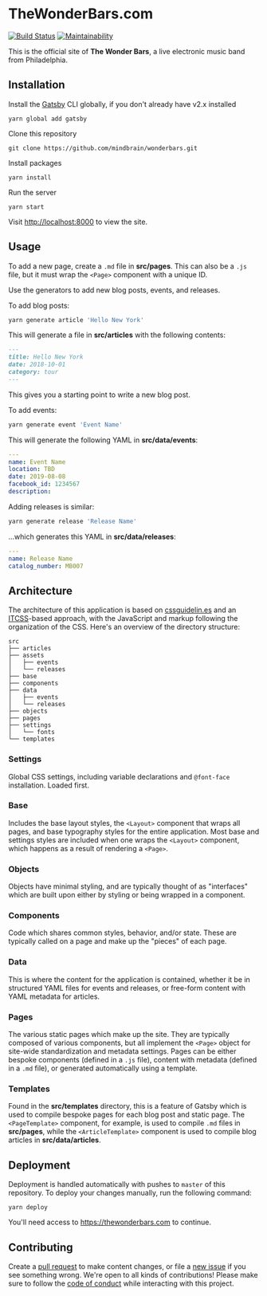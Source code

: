 # TheWonderBars.com

[![Build Status](https://travis-ci.org/waxpoetic/wonderbars.svg?branch=master)](https://travis-ci.org/waxpoetic/wonderbars)
[![Maintainability](https://api.codeclimate.com/v1/badges/266291aec82b3536abff/maintainability)](https://codeclimate.com/github/waxpoetic/wonderbars/maintainability)

This is the official site of **The Wonder Bars**, a live electronic
music band from Philadelphia.

## Installation

Install the [Gatsby][] CLI globally, if you don't already have v2.x
installed

    yarn global add gatsby

Clone this repository

    git clone https://github.com/mindbrain/wonderbars.git

Install packages

    yarn install

Run the server

    yarn start

Visit <http://localhost:8000> to view the site.

## Usage

To add a new page, create a `.md` file in **src/pages**. This can also
be a `.js` file, but it must wrap the `<Page>` component with a unique ID.

Use the generators to add new blog posts, events, and releases.

To add blog posts:

```bash
yarn generate article 'Hello New York'
```

This will generate a file in **src/articles** with the following
contents:

```markdown
---
title: Hello New York
date: 2018-10-01
category: tour
---
```

This gives you a starting point to write a new blog post.

To add events:


```bash
yarn generate event 'Event Name'
```

This will generate the following YAML in **src/data/events**:

```yaml
---
name: Event Name
location: TBD
date: 2019-08-08
facebook_id: 1234567
description:
```

Adding releases is similar:

```bash
yarn generate release 'Release Name'
```

...which generates this YAML in **src/data/releases**:

```yaml
---
name: Release Name
catalog_number: MB007
```

## Architecture

The architecture of this application is based on [cssguidelin.es][] and
an [ITCSS][]-based approach, with the JavaScript and markup following
the organization of the CSS. Here's an overview of the directory
structure:

```
src
├── articles
├── assets
│   ├── events
│   └── releases
├── base
├── components
├── data
│   ├── events
│   └── releases
├── objects
├── pages
├── settings
│   └── fonts
└── templates
```

### Settings

Global CSS settings, including variable declarations and `@font-face`
installation. Loaded first.

### Base

Includes the base layout styles, the `<Layout>` component that wraps all
pages, and base typography styles for the entire application. Most base
and settings styles are included when one wraps the `<Layout>`
component, which happens as a result of rendering a `<Page>`.

### Objects

Objects have minimal styling, and are typically thought of as
"interfaces" which are built upon either by styling or being wrapped in
a component.

### Components

Code which shares common styles, behavior, and/or state. These are
typically called on a page and make up the "pieces" of each page.

### Data

This is where the content for the application is contained, whether it
be in structured YAML files for events and releases, or free-form
content with YAML metadata for articles.

### Pages

The various static pages which make up the site. They are typically
composed of various components, but all implement the `<Page>` object
for site-wide standardization and metadata settings. Pages can be either
bespoke components (defined in a `.js` file), content with metadata
(defined in a `.md` file), or generated automatically using a template.

### Templates

Found in the **src/templates** directory, this is a feature of Gatsby
which is used to compile bespoke pages for each blog post and static
page. The `<PageTemplate>` component, for example, is used to compile
`.md` files in **src/pages**, while the `<ArticleTemplate>` component is
used to compile blog articles in **src/data/articles**.

## Deployment

Deployment is handled automatically with pushes to `master` of this
repository. To deploy your changes manually, run the following command:

    yarn deploy

You'll need access to https://thewonderbars.com to continue.

## Contributing

Create a [pull request][] to make content changes, or file a [new issue][]
if you see something wrong. We're open to all kinds of contributions!
Please make sure to follow the [code of conduct][] while interacting
with this project.

[Gatsby]: https://gatsbyjs.com
[cssguidelin.es]: https://cssguidelin.es
[ITCSS]: https://www.xfive.co/blog/itcss-scalable-maintainable-css-architecture/
[pull request]: https://github.com/mindbrain/wonderbars/pulls
[new issue]: https://github.com/mindbrain/wonderbars/issues/new
[code of conduct]: https://github.com/mindbrain/wonderbars/CODE_OF_CONDUCT.md

